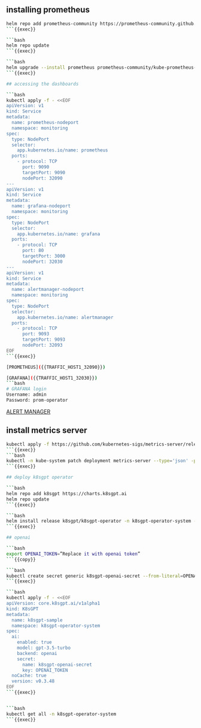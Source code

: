
## installing prometheus

```bash
helm repo add prometheus-community https://prometheus-community.github.io/helm-charts
```{{exec}}

```bash
helm repo update
```{{exec}}

```bash
helm upgrade --install prometheus prometheus-community/kube-prometheus-stack --set prometheus.prometheusSpec.serviceMonitorSelectorNilUsesHelmValues=false --create-namespace -n monitoring --wait
```{{exec}}

## accessing the dashboards

```bash
kubectl apply -f - <<EOF
apiVersion: v1
kind: Service
metadata:
  name: prometheus-nodeport
  namespace: monitoring
spec:
  type: NodePort
  selector:
    app.kubernetes.io/name: prometheus
  ports:
    - protocol: TCP
      port: 9090
      targetPort: 9090
      nodePort: 32090
---
apiVersion: v1
kind: Service
metadata:
  name: grafana-nodeport
  namespace: monitoring
spec:
  type: NodePort
  selector:
    app.kubernetes.io/name: grafana
  ports:
    - protocol: TCP
      port: 80
      targetPort: 3000
      nodePort: 32030
---
apiVersion: v1
kind: Service
metadata:
  name: alertmanager-nodeport
  namespace: monitoring
spec:
  type: NodePort
  selector:
    app.kubernetes.io/name: alertmanager
  ports:
    - protocol: TCP
      port: 9093
      targetPort: 9093
      nodePort: 32093
EOF
```{{exec}}

[PROMETHEUS]({{TRAFFIC_HOST1_32090}})

[GRAFANA]({{TRAFFIC_HOST1_32030}})
```bash
# GRAFANA login
Username: admin
Password: prom-operator
```

[ALERT MANAGER]({{TRAFFIC_HOST1_32093}})


## install metrics server
```bash
kubectl apply -f https://github.com/kubernetes-sigs/metrics-server/releases/latest/download/components.yaml
```{{exec}}
```bash
kubectl -n kube-system patch deployment metrics-server --type='json' -p='[{"op": "add", "path": "/spec/template/spec/containers/0/args/-", "value": "--kubelet-insecure-tls"}]'
```{{exec}}

## deploy k8sgpt operator

```bash
helm repo add k8sgpt https://charts.k8sgpt.ai
helm repo update
```{{exec}}

```bash
helm install release k8sgpt/k8sgpt-operator -n k8sgpt-operator-system --create-namespace --set interplex.enabled=true --set grafanaDashboard.enabled=true --set serviceMonitor.enabled=true
```{{exec}}

## openai

```bash
export OPENAI_TOKEN=”Replace it with openai token”
```{{copy}}

```bash
kubectl create secret generic k8sgpt-openai-secret --from-literal=OPENAI_TOKEN=$OPENAI_TOKEN -n k8sgpt-operator-system
```{{exec}}

```bash
kubectl apply -f - <<EOF
apiVersion: core.k8sgpt.ai/v1alpha1
kind: K8sGPT
metadata:
  name: k8sgpt-sample
  namespace: k8sgpt-operator-system
spec:
  ai:
    enabled: true
    model: gpt-3.5-turbo
    backend: openai
    secret:
      name: k8sgpt-openai-secret
      key: OPENAI_TOKEN
  noCache: true
  version: v0.3.48
EOF
```{{exec}}


```bash
kubectl get all -n k8sgpt-operator-system
```{{exec}}

